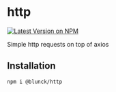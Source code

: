 # http

[![Latest Version on NPM](https://img.shields.io/npm/v/@blunck/http.svg?style=flat-square)](https://www.npmjs.com/package/@blunck/http)

Simple http requests on top of axios

## Installation

```bash
npm i @blunck/http
```
